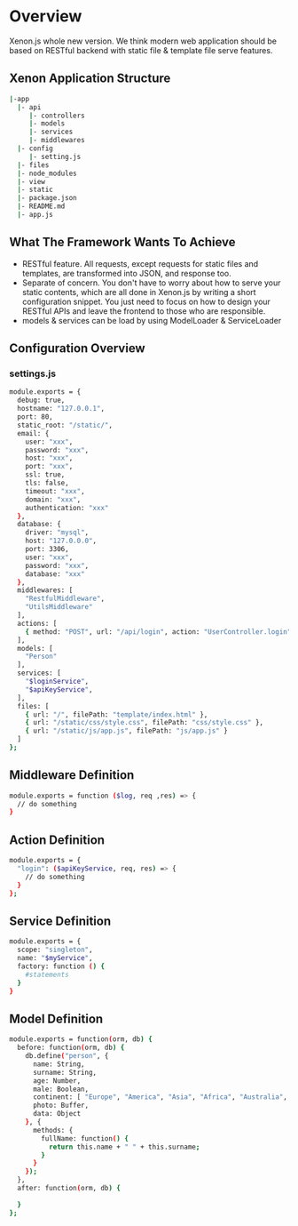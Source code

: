 # Overview

Xenon.js whole new version. We think modern web application should be based
on RESTful backend with static file & template file serve features.  

## Xenon Application Structure

```sh
|-app
  |- api
     |- controllers
     |- models
     |- services
     |- middlewares
  |- config
     |- setting.js
  |- files
  |- node_modules
  |- view
  |- static
  |- package.json
  |- README.md
  |- app.js
```

## What The Framework Wants To Achieve

- RESTful feature. All requests, except requests for static files and
  templates, are transformed into JSON, and response too.
- Separate of concern. You don't have to worry about how to serve your  
  static contents, which are all done in Xenon.js by writing a short configuration snippet. You just need to focus on how to design your RESTful APIs and leave the frontend to those who are responsible.
- models & services can be load by using ModelLoader & ServiceLoader

## Configuration Overview

### settings.js

```sh
module.exports = {
  debug: true,
  hostname: "127.0.0.1",
  port: 80,
  static_root: "/static/",
  email: {
    user: "xxx",
    password: "xxx",
    host: "xxx",
    port: "xxx",
    ssl: true,
    tls: false,
    timeout: "xxx",
    domain: "xxx",
    authentication: "xxx"
  },
  database: {
    driver: "mysql",
    host: "127.0.0.0",
    port: 3306,
    user: "xxx",
    password: "xxx",
    database: "xxx"
  },
  middlewares: [
    "RestfulMiddleware",
    "UtilsMiddleware"
  ],
  actions: [
    { method: "POST", url: "/api/login", action: "UserController.login" }
  ],
  models: [
    "Person"
  ],
  services: [
    "$loginService",
    "$apiKeyService",
  ],
  files: [
    { url: "/", filePath: "template/index.html" },
    { url: "/static/css/style.css", filePath: "css/style.css" },
    { url: "/static/js/app.js", filePath: "js/app.js" }
  ]
};
```

## Middleware Definition

```sh
module.exports = function ($log, req ,res) => {
  // do something
}
```

## Action Definition

```sh
module.exports = {
  "login": ($apiKeyService, req, res) => {
    // do something
  }
};
```

## Service Definition

```sh
module.exports = {
  scope: "singleton",
  name: "$myService",
  factory: function () {
    #statements
  }
}
```

## Model Definition

```sh
module.exports = function(orm, db) {
  before: function(orm, db) {
    db.define("person", {
      name: String,
      surname: String,
      age: Number,
      male: Boolean,
      continent: [ "Europe", "America", "Asia", "Africa", "Australia", "Antartica" ],
      photo: Buffer,
      data: Object
    }, {
      methods: {
        fullName: function() {
          return this.name + " " + this.surname;
        }
      }
    });
  },
  after: function(orm, db) {
    
  }
};
```
